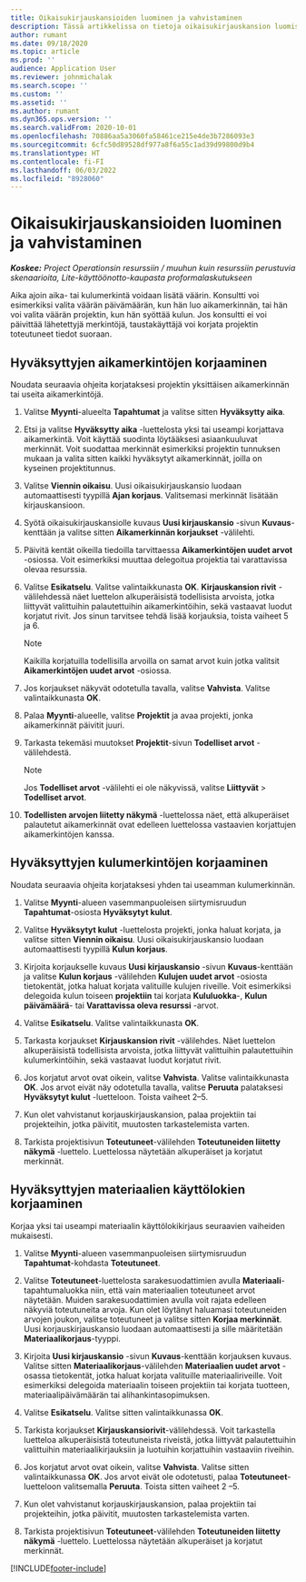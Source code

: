 ```yaml
---
title: Oikaisukirjauskansioiden luominen ja vahvistaminen
description: Tässä artikkelissa on tietoja oikaisukirjauskansion luomisesta ja vahvistamisesta.
author: rumant
ms.date: 09/18/2020
ms.topic: article
ms.prod: ''
audience: Application User
ms.reviewer: johnmichalak
ms.search.scope: ''
ms.custom: ''
ms.assetid: ''
ms.author: rumant
ms.dyn365.ops.version: ''
ms.search.validFrom: 2020-10-01
ms.openlocfilehash: 70886aa5a3060fa58461ce215e4de3b7286093e3
ms.sourcegitcommit: 6cfc50d89528df977a8f6a55c1ad39d99800d9b4
ms.translationtype: HT
ms.contentlocale: fi-FI
ms.lasthandoff: 06/03/2022
ms.locfileid: "8928060"
---
```

# <a name="create-and-confirm-correction-journals"></a>Oikaisukirjauskansioiden luominen ja vahvistaminen

_**Koskee:** Project Operationsin resurssiin / muuhun kuin resurssiin perustuvia skenaarioita, Lite-käyttöönotto-kaupasta proformalaskutukseen_

Aika ajoin aika- tai kulumerkintä voidaan lisätä väärin. Konsultti voi esimerkiksi valita väärän päivämäärän, kun hän luo aikamerkinnän, tai hän voi valita väärän projektin, kun hän syöttää kulun. Jos konsultti ei voi päivittää lähetettyjä merkintöjä, taustakäyttäjä voi korjata projektin toteutuneet tiedot suoraan.

## <a name="correct-approved-time-entries"></a>Hyväksyttyjen aikamerkintöjen korjaaminen     

Noudata seuraavia ohjeita korjataksesi projektin yksittäisen aikamerkinnän tai useita aikamerkintöjä.

1. Valitse **Myynti**-alueelta **Tapahtumat** ja valitse sitten **Hyväksytty aika**. 

2. Etsi ja valitse **Hyväksytty aika** -luettelosta yksi tai useampi korjattava aikamerkintä. Voit käyttää suodinta löytääksesi asiaankuuluvat merkinnät. Voit suodattaa merkinnät esimerkiksi projektin tunnuksen mukaan ja valita sitten kaikki hyväksytyt aikamerkinnät, joilla on kyseinen projektitunnus.

3. Valitse **Viennin oikaisu**. Uusi oikaisukirjauskansio luodaan automaattisesti tyypillä **Ajan korjaus**. Valitsemasi merkinnät lisätään kirjauskansioon. 

4. Syötä oikaisukirjauskansiolle kuvaus **Uusi kirjauskansio** -sivun **Kuvaus**-kenttään ja valitse sitten **Aikamerkinnän korjaukset** -välilehti.  

5. Päivitä kentät oikeilla tiedoilla tarvittaessa **Aikamerkintöjen uudet arvot** -osiossa. Voit esimerkiksi muuttaa delegoitua projektia tai varattavissa olevaa resurssia.

6. Valitse **Esikatselu**. Valitse valintaikkunasta **OK**. **Kirjauskansion rivit** -välilehdessä näet luettelon alkuperäisistä todellisista arvoista, jotka liittyvät valittuihin palautettuihin aikamerkintöihin, sekä vastaavat luodut korjatut rivit. Jos sinun tarvitsee tehdä lisää korjauksia, toista vaiheet 5 ja 6. 

    > [!NOTE]
    > Kaikilla korjatuilla todellisilla arvoilla on samat arvot kuin jotka valitsit **Aikamerkintöjen uudet arvot** -osiossa.

7. Jos korjaukset näkyvät odotetulla tavalla, valitse **Vahvista**. Valitse valintaikkunasta **OK**.

8. Palaa **Myynti**-alueelle, valitse **Projektit** ja avaa projekti, jonka aikamerkinnät päivitit juuri. 

9. Tarkasta tekemäsi muutokset **Projektit**-sivun **Todelliset arvot** -välilehdestä. 

    > [!NOTE]
    > Jos **Todelliset arvot** -välilehti ei ole näkyvissä, valitse **Liittyvät** > **Todelliset arvot**.  

10. **Todellisten arvojen liitetty näkymä** -luettelossa näet, että alkuperäiset palautetut aikamerkinnät ovat edelleen luettelossa vastaavien korjattujen aikamerkintöjen kanssa. 

 
## <a name="correct-approved-expense-entries"></a>Hyväksyttyjen kulumerkintöjen korjaaminen

Noudata seuraavia ohjeita korjataksesi yhden tai useamman kulumerkinnän. 

1. Valitse **Myynti**-alueen vasemmanpuoleisen siirtymisruudun **Tapahtumat**-osiosta **Hyväksytyt kulut**.

2. Valitse **Hyväksytyt kulut** -luettelosta projekti, jonka haluat korjata, ja valitse sitten **Viennin oikaisu**. Uusi oikaisukirjauskansio luodaan automaattisesti tyypillä **Kulun korjaus**. 

3. Kirjoita korjaukselle kuvaus **Uusi kirjauskansio** -sivun **Kuvaus**-kenttään ja valitse **Kulun korjaus** -välilehden **Kulujen uudet arvot** -osiosta tietokentät, jotka haluat korjata valituille kulujen riveille. Voit esimerkiksi delegoida kulun toiseen **projektiin** tai korjata **Kululuokka**-, **Kulun päivämäärä**- tai **Varattavissa oleva resurssi** -arvot.

4. Valitse **Esikatselu**. Valitse valintaikkunasta **OK**. 

5. Tarkasta korjaukset **Kirjauskansion rivit** -välilehdes. Näet luettelon alkuperäisistä todellisista arvoista, jotka liittyvät valittuihin palautettuihin kulumerkintöihin, sekä vastaavat luodut korjatut rivit.

6. Jos korjatut arvot ovat oikein, valitse **Vahvista**. Valitse valintaikkunasta **OK**. Jos arvot eivät näy odotetulla tavalla, valitse **Peruuta** palataksesi **Hyväksytyt kulut** -luetteloon. Toista vaiheet 2–5. 

7. Kun olet vahvistanut korjauskirjauskansion, palaa projektiin tai projekteihin, jotka päivitit, muutosten tarkastelemista varten.

8. Tarkista projektisivun **Toteutuneet**-välilehden **Toteutuneiden liitetty näkymä** -luettelo. Luettelossa näytetään alkuperäiset ja korjatut merkinnät.


## <a name="correct-approved-material-usage-logs"></a>Hyväksyttyjen materiaalien käyttölokien korjaaminen

Korjaa yksi tai useampi materiaalin käyttölokikirjaus seuraavien vaiheiden mukaisesti.

1. Valitse **Myynti**-alueen vasemmanpuoleisen siirtymisruudun **Tapahtumat**-kohdasta **Toteutuneet**.

2. Valitse **Toteutuneet**-luettelosta sarakesuodattimien avulla **Materiaali**-tapahtumaluokka niin, että vain materiaalien toteutuneet arvot näytetään. Muiden sarakesuodattimien avulla voit rajata edelleen näkyviä toteutuneita arvoja. Kun olet löytänyt haluamasi toteutuneiden arvojen joukon, valitse toteutuneet ja valitse sitten **Korjaa merkinnät**. Uusi korjauskirjauskansio luodaan automaattisesti ja sille määritetään **Materiaalikorjaus**-tyyppi.

3. Kirjoita **Uusi kirjauskansio** -sivun **Kuvaus**-kenttään korjauksen kuvaus. Valitse sitten **Materiaalikorjaus**-välilehden **Materiaalien uudet arvot** -osassa tietokentät, jotka haluat korjata valituille materiaaliriveille. Voit esimerkiksi delegoida materiaalin toiseen projektiin tai korjata tuotteen, materiaalipäivämäärän tai alihankintasopimuksen.

4. Valitse **Esikatselu**. Valitse sitten valintaikkunassa **OK**.

5. Tarkista korjaukset **Kirjauskansiorivit**-välilehdessä. Voit tarkastella luetteloa alkuperäisistä toteutuneista riveistä, jotka liittyvät palautettuihin valittuihin materiaalikirjauksiin ja luotuihin korjattuihin vastaaviin riveihin.

6. Jos korjatut arvot ovat oikein, valitse **Vahvista**. Valitse sitten valintaikkunassa **OK**. Jos arvot eivät ole odotetusti, palaa **Toteutuneet**-luetteloon valitsemalla **Peruuta**. Toista sitten vaiheet 2 –5.

7. Kun olet vahvistanut korjauskirjauskansion, palaa projektiin tai projekteihin, jotka päivitit, muutosten tarkastelemista varten.

8. Tarkista projektisivun **Toteutuneet**-välilehden **Toteutuneiden liitetty näkymä** -luettelo. Luettelossa näytetään alkuperäiset ja korjatut merkinnät.


[!INCLUDE[footer-include](../includes/footer-banner.md)]
